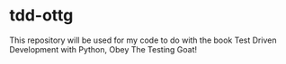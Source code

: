 # tdd-ottg
This repository will be used for my code to do with the book Test Driven Development with Python, Obey The Testing Goat!
